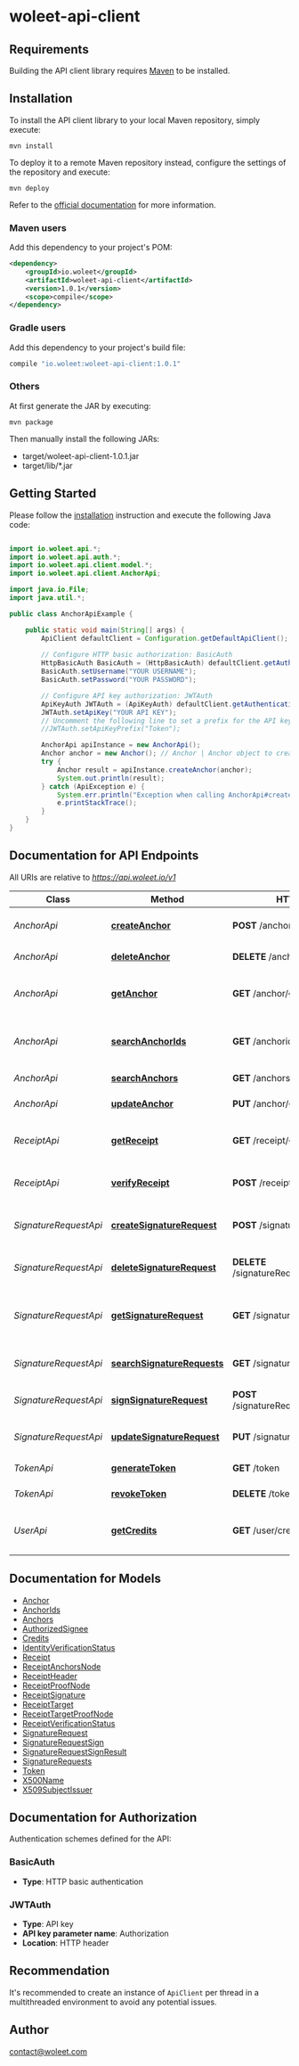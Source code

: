 # woleet-api-client

## Requirements

Building the API client library requires [Maven](https://maven.apache.org/) to be installed.

## Installation

To install the API client library to your local Maven repository, simply execute:

```shell
mvn install
```

To deploy it to a remote Maven repository instead, configure the settings of the repository and execute:

```shell
mvn deploy
```

Refer to the [official documentation](https://maven.apache.org/plugins/maven-deploy-plugin/usage.html) for more information.

### Maven users

Add this dependency to your project's POM:

```xml
<dependency>
    <groupId>io.woleet</groupId>
    <artifactId>woleet-api-client</artifactId>
    <version>1.0.1</version>
    <scope>compile</scope>
</dependency>
```

### Gradle users

Add this dependency to your project's build file:

```groovy
compile "io.woleet:woleet-api-client:1.0.1"
```

### Others

At first generate the JAR by executing:

    mvn package

Then manually install the following JARs:

* target/woleet-api-client-1.0.1.jar
* target/lib/*.jar

## Getting Started

Please follow the [installation](#installation) instruction and execute the following Java code:

```java

import io.woleet.api.*;
import io.woleet.api.auth.*;
import io.woleet.api.client.model.*;
import io.woleet.api.client.AnchorApi;

import java.io.File;
import java.util.*;

public class AnchorApiExample {

    public static void main(String[] args) {
        ApiClient defaultClient = Configuration.getDefaultApiClient();
        
        // Configure HTTP basic authorization: BasicAuth
        HttpBasicAuth BasicAuth = (HttpBasicAuth) defaultClient.getAuthentication("BasicAuth");
        BasicAuth.setUsername("YOUR USERNAME");
        BasicAuth.setPassword("YOUR PASSWORD");

        // Configure API key authorization: JWTAuth
        ApiKeyAuth JWTAuth = (ApiKeyAuth) defaultClient.getAuthentication("JWTAuth");
        JWTAuth.setApiKey("YOUR API KEY");
        // Uncomment the following line to set a prefix for the API key, e.g. "Token" (defaults to null)
        //JWTAuth.setApiKeyPrefix("Token");

        AnchorApi apiInstance = new AnchorApi();
        Anchor anchor = new Anchor(); // Anchor | Anchor object to create.
        try {
            Anchor result = apiInstance.createAnchor(anchor);
            System.out.println(result);
        } catch (ApiException e) {
            System.err.println("Exception when calling AnchorApi#createAnchor");
            e.printStackTrace();
        }
    }
}

```

## Documentation for API Endpoints

All URIs are relative to *https://api.woleet.io/v1*

Class | Method | HTTP request | Description
------------ | ------------- | ------------- | -------------
*AnchorApi* | [**createAnchor**](docs/AnchorApi.md#createAnchor) | **POST** /anchor | Create a new anchor.
*AnchorApi* | [**deleteAnchor**](docs/AnchorApi.md#deleteAnchor) | **DELETE** /anchor/{anchorid} | Delete an anchor.
*AnchorApi* | [**getAnchor**](docs/AnchorApi.md#getAnchor) | **GET** /anchor/{anchorid} | Get an anchor by its identifier.
*AnchorApi* | [**searchAnchorIds**](docs/AnchorApi.md#searchAnchorIds) | **GET** /anchorids | Search for public anchors&#39; identifiers.
*AnchorApi* | [**searchAnchors**](docs/AnchorApi.md#searchAnchors) | **GET** /anchors | Search for anchors.
*AnchorApi* | [**updateAnchor**](docs/AnchorApi.md#updateAnchor) | **PUT** /anchor/{anchorid} | Update an anchor.
*ReceiptApi* | [**getReceipt**](docs/ReceiptApi.md#getReceipt) | **GET** /receipt/{anchorid} | Get the proof receipt of an anchor.
*ReceiptApi* | [**verifyReceipt**](docs/ReceiptApi.md#verifyReceipt) | **POST** /receipt/verify | Verify a proof receipt.
*SignatureRequestApi* | [**createSignatureRequest**](docs/SignatureRequestApi.md#createSignatureRequest) | **POST** /signatureRequest | Create a new signature request.
*SignatureRequestApi* | [**deleteSignatureRequest**](docs/SignatureRequestApi.md#deleteSignatureRequest) | **DELETE** /signatureRequest/{requestId} | Delete a signature request.
*SignatureRequestApi* | [**getSignatureRequest**](docs/SignatureRequestApi.md#getSignatureRequest) | **GET** /signatureRequest/{requestId} | Get a signature request by its identifier.
*SignatureRequestApi* | [**searchSignatureRequests**](docs/SignatureRequestApi.md#searchSignatureRequests) | **GET** /signatureRequests | Search for signature requests.
*SignatureRequestApi* | [**signSignatureRequest**](docs/SignatureRequestApi.md#signSignatureRequest) | **POST** /signatureRequest/{requestId}/sign | Sign a signature request.
*SignatureRequestApi* | [**updateSignatureRequest**](docs/SignatureRequestApi.md#updateSignatureRequest) | **PUT** /signatureRequest/{requestId} | Update a signature request.
*TokenApi* | [**generateToken**](docs/TokenApi.md#generateToken) | **GET** /token | Generate a JWT token.
*TokenApi* | [**revokeToken**](docs/TokenApi.md#revokeToken) | **DELETE** /token | Revoke a JWT token.
*UserApi* | [**getCredits**](docs/UserApi.md#getCredits) | **GET** /user/credits | Get remaining anchoring credits.


## Documentation for Models

 - [Anchor](docs/Anchor.md)
 - [AnchorIds](docs/AnchorIds.md)
 - [Anchors](docs/Anchors.md)
 - [AuthorizedSignee](docs/AuthorizedSignee.md)
 - [Credits](docs/Credits.md)
 - [IdentityVerificationStatus](docs/IdentityVerificationStatus.md)
 - [Receipt](docs/Receipt.md)
 - [ReceiptAnchorsNode](docs/ReceiptAnchorsNode.md)
 - [ReceiptHeader](docs/ReceiptHeader.md)
 - [ReceiptProofNode](docs/ReceiptProofNode.md)
 - [ReceiptSignature](docs/ReceiptSignature.md)
 - [ReceiptTarget](docs/ReceiptTarget.md)
 - [ReceiptTargetProofNode](docs/ReceiptTargetProofNode.md)
 - [ReceiptVerificationStatus](docs/ReceiptVerificationStatus.md)
 - [SignatureRequest](docs/SignatureRequest.md)
 - [SignatureRequestSign](docs/SignatureRequestSign.md)
 - [SignatureRequestSignResult](docs/SignatureRequestSignResult.md)
 - [SignatureRequests](docs/SignatureRequests.md)
 - [Token](docs/Token.md)
 - [X500Name](docs/X500Name.md)
 - [X509SubjectIssuer](docs/X509SubjectIssuer.md)


## Documentation for Authorization

Authentication schemes defined for the API:
### BasicAuth

- **Type**: HTTP basic authentication

### JWTAuth

- **Type**: API key
- **API key parameter name**: Authorization
- **Location**: HTTP header


## Recommendation

It's recommended to create an instance of `ApiClient` per thread in a multithreaded environment to avoid any potential issues.

## Author

contact@woleet.com

